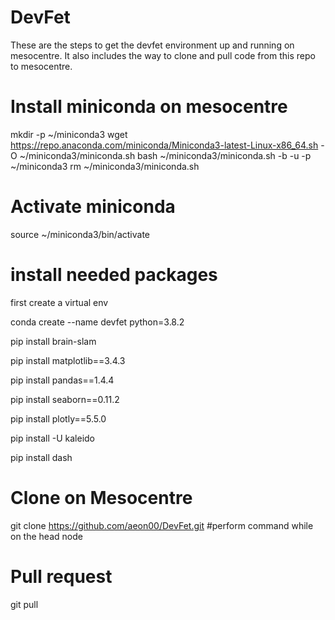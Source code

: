 # DevFet
These are the steps to get the devfet environment up and running on mesocentre. It also includes the way to clone and pull code from this repo to mesocentre.

# Install miniconda on mesocentre
mkdir -p ~/miniconda3
wget https://repo.anaconda.com/miniconda/Miniconda3-latest-Linux-x86_64.sh -O ~/miniconda3/miniconda.sh
bash ~/miniconda3/miniconda.sh -b -u -p ~/miniconda3
rm ~/miniconda3/miniconda.sh

# Activate miniconda
source ~/miniconda3/bin/activate

# install needed packages
first create a virtual env

conda create --name devfet python=3.8.2

pip install brain-slam

pip install matplotlib==3.4.3

pip install pandas==1.4.4

pip install seaborn==0.11.2

pip install plotly==5.5.0

pip install -U kaleido

pip install dash

# Clone on Mesocentre
git clone https://github.com/aeon00/DevFet.git #perform command while on the head node

# Pull request
git pull



